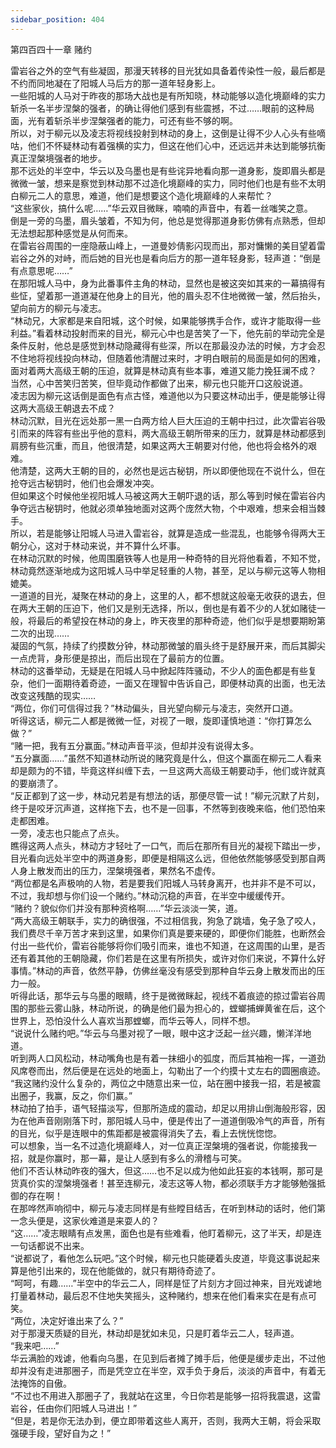 ```yaml
---
sidebar_position: 404
---
```

 第四百四十一章 赌约


雷岩谷之外的空气有些凝固，那漫天转移的目光犹如具备着传染性一般，最后都是不约而同地凝在了阳城人马后方的那一道年轻身影上。  
一些阳城的人马对于昨夜的那场大战也是有所知晓，林动能够以造化境巅峰的实力斩杀一名半步涅槃的强者，的确让得他们感到有些震撼，不过……眼前的这种局面，光有着斩杀半步涅槃强者的能力，可还有些不够的啊。  
所以，对于柳元以及凌志将视线投射到林动的身上，这倒是让得不少人心头有些嘀咕，他们不怀疑林动有着强横的实力，但这在他们心中，还远远并未达到能够抗衡真正涅槃境强者的地步。  
那不远处的半空中，华云以及乌墨也是有些诧异地看向那一道身影，旋即眉头都是微微一皱，想来是察觉到林动那不过造化境巅峰的实力，同时他们也是有些不太明白柳元二人的意思，难道，他们是想要这个造化境巅峰的人来帮忙？  
“这些家伙，搞什么呢……”华云双目微眯，喃喃的声音中，有着一丝嗤笑之意。  
倒是一旁的乌墨，眉头皱着，不知为何，他总是觉得那道身影仿佛有点熟悉，但却无法想起那种感觉是从何而来。  
在雷岩谷周围的一座隐蔽山峰上，一道曼妙倩影闪现而出，那对慵懒的美目望着雷岩谷之外的对峙，而后她的目光也是看向后方的那一道年轻身影，轻声道：“倒是有点意思呢……”  
在那阳城人马中，身为此番事件主角的林动，显然也是被这突如其来的一幕搞得有些怔，望着那一道道凝在他身上的目光，他的眉头忍不住地微微一皱，然后抬头，望向前方的柳元与凌志。  
“林动兄，大家都是来自阳城，这个时候，如果能够携手合作，或许才能取得一些利益。”看着林动投射而来的目光，柳元心中也是苦笑了一下，他先前的举动完全是条件反射，他总是感觉到林动隐藏得有些深，所以在那最没办法的时候，方才会忍不住地将视线投向林动，但随着他清醒过来时，才明白眼前的局面是如何的困难，面对着两大高级王朝的压迫，就算是林动真有些本事，难道又能力挽狂澜不成？  
当然，心中苦笑归苦笑，但毕竟动作都做了出来，柳元也只能开口这般说道。  
凌志因为柳元这话倒是面色有点古怪，难道他以为只要这林动出手，便是能够让得这两大高级王朝退去不成？  
林动沉默，目光在远处那一黑一白两方给人巨大压迫的王朝中扫过，此次雷岩谷吸引而来的阵容有些出乎他的意料，两大高级王朝所带来的压力，就算是林动都感到肩膀有些沉重，而且，他很清楚，如果这两大王朝要对付他，他也将会格外的艰难。  
他清楚，这两大王朝的目的，必然也是远古秘钥，所以即便他现在不说什么，但在抢夺远古秘钥时，他们也会爆发冲突。  
但如果这个时候他坐视阳城人马被这两大王朝吓退的话，那么等到时候在雷岩谷内争夺远古秘钥时，他就必须单独地面对这两个庞然大物，个中艰难，想来会相当棘手。  
所以，若是能够让阳城人马进入雷岩谷，就算是造成一些混乱，也能够令得两大王朝分心，这对于林动来说，并不算什么坏事。  
在林动沉默的时候，他周围磨铁等人也是用一种奇特的目光将他看着，不知不觉，林动竟然逐渐地成为这阳城人马中举足轻重的人物，甚至，足以与柳元这等人物相媲美。  
一道道的目光，凝聚在林动的身上，这里的人，都不想就这般毫无收获的退去，但在两大王朝的压迫下，他们又是别无选择，所以，倒也是有着不少的人犹如赌徒一般，将最后的希望投在林动的身上，昨天夜里的那种奇迹，他们似乎是想要期盼第二次的出现……  
凝固的气氛，持续了约摸数分钟，林动那微皱的眉头终于是舒展开来，而后其脚尖一点虎背，身形便是掠出，而后出现在了最前方的位置。  
林动的这番举动，无疑是在阳城人马中掀起阵阵骚动，不少人的面色都是有些复杂，他们一面期待着奇迹，一面又在理智中告诉自己，即便林动真的出面，也无法改变这残酷的现实……  
“两位，你们可信得过我？”林动偏头，目光望向柳元与凌志，突然开口道。  
听得这话，柳元二人都是微微一怔，对视了一眼，旋即谨慎地道：“你打算怎么做？”  
“赌一把，我有五分赢面。”林动声音平淡，但却并没有说得太多。  
“五分赢面……”虽然不知道林动所说的赌究竟是什么，但这个赢面在柳元二人看来却是颇为的不错，毕竟这样纠缠下去，一旦这两大高级王朝要动手，他们或许就真的要崩溃了。  
“反正都到了这一步，林动兄若是有想法的话，那便尽管一试！”柳元沉默了片刻，终于是咬牙沉声道，这样拖下去，也不是一回事，不然等到夜晚来临，他们恐怕来走都困难。  
一旁，凌志也只能点了点头。  
瞧得这两人点头，林动方才轻吐了一口气，而后在那所有目光的凝视下踏出一步，目光看向远处半空中的两道身影，即便是相隔这么远，但他依然能够感受到那自两人身上散发而出的压力，涅槃境强者，果然名不虚传。  
“两位都是名声极响的人物，若是要我们阳城人马转身离开，也并非不是不可以，不过，我却想与你们设一个赌约。”林动沉稳的声音，在半空中缓缓传开。  
“赌约？貌似你们并没有那种资格啊……”华云淡淡一笑，道。  
“两大高级王朝联手，实力的确很强，不过相信我，狗急了跳墙，兔子急了咬人，我们费尽千辛万苦才来到这里，如果你们真是要来硬的，即便你们能胜，也断然会付出一些代价，雷岩谷能够将你们吸引而来，谁也不知道，在这周围的山里，是否还有着其他的王朝隐藏，你们若是在这里有所损失，或许对你们来说，不算什么好事情。”林动的声音，依然平静，仿佛丝毫没有感受到那种自华云身上散发而出的压力一般。  
听得此话，那华云与乌墨的眼睛，终于是微微眯起，视线不着痕迹的掠过雷岩谷周围的那些云雾山脉，林动所说，的确是他们最为担心的，螳螂捕蝉黄雀在后，这个世界上，恐怕没什么人喜欢当那螳螂，而华云等人，同样不想。  
“说说什么赌约吧。”华云与乌墨对视了一眼，眼中这才泛起一丝兴趣，懒洋洋地道。  
听到两人口风松动，林动嘴角也是有着一抹细小的弧度，而后其袖袍一挥，一道劲风席卷而出，然后便是在远处的地面上，勾勒出了一个约摸十丈左右的圆圈痕迹。  
“我这赌约没什么复杂的，两位之中随意出来一位，站在圈中接我一招，若是被震出圈子，我赢，反之，你们赢。”  
林动拍了拍手，语气轻描淡写，但那所造成的震动，却足以用排山倒海般形容，因为在他声音刚刚落下时，那阳城人马中，便是传出了一道道倒吸冷气的声音，所有的目光，似乎是连眼中的焦距都是被震得消失了去，看上去恍恍惚惚。  
可以想象，当一名不过造化境巅峰人，对一位真正涅槃境的强者说，你能接我一招，就是你赢时，那一幕，是让人感到有多么的滑稽与可笑。  
他们不否认林动昨夜的强大，但这……也不足以成为他如此狂妄的本钱啊，那可是货真价实的涅槃境强者！甚至连柳元，凌志这等人物，都必须联手方才能够勉强抵御的存在啊！  
在那哗然声响彻中，柳元与凌志同样是有些瞠目结舌，在听到林动的话时，他们第一念头便是，这家伙难道是来耍人的？  
“这……”凌志眼睛有点发黑，面色也是有些难看，他盯着柳元，这了半天，却是连一句话都说不出来。  
“说都说了，看他怎么玩吧。”这个时候，柳元也只能硬着头皮道，毕竟这事说起来算是他引出来的，现在他能做的，就只有期待奇迹了。  
“呵呵，有趣……”半空中的华云二人，同样是怔了片刻方才回过神来，目光戏谑地打量着林动，最后忍不住地失笑摇头，这种赌约，想来在他们看来实在是有点可笑。  
“两位，决定好谁出来了么？”  
对于那漫天质疑的目光，林动却是犹如未见，只是盯着华云二人，轻声道。  
“我来吧……”  
华云满脸的戏谑，他看向乌墨，在见到后者摊了摊手后，他便是缓步走出，不过他却并没有走进那圈子，而是凭空立在半空，双手负于身后，淡淡的声音中，有着无法掩饰的自傲。  
“不过也不用进入那圈子了，我就站在这里，今日你若是能够一招将我震退，这雷岩谷，任由你们阳城人马进出！”  
“但是，若是你无法办到，便立即带着这些人离开，否则，我两大王朝，将会采取强硬手段，望好自为之！”  
  
  
